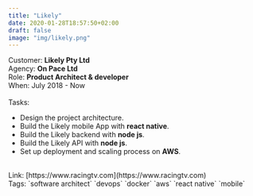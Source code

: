 ```yaml
---
title: "Likely"
date: 2020-01-28T18:57:50+02:00
draft: false
image: "img/likely.png"
---
```


Customer: **Likely Pty Ltd**<br>
Agency: **On Pace Ltd**<br>
Role: **Product Architect & developer**<br>
When: July 2018 - Now<br>
<br>Tasks:<br>
- Design the project architecture.<br>
- Build the Likely mobile App with **react native**.<br>
- Build the Likely backend with **node js**.<br>
- Build the Likely API with **node js**.<br>
- Set up deployment and scaling process on **AWS**.<br>
<br>
Link: [https://www.racingtv.com](https://www.racingtv.com)<br>
Tags: `software architect` `devops` `docker` `aws` `react native` `mobile`